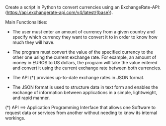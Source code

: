 Create a script in Python to convert currencies using  an ExchangeRate-API: (https://api.exchangerate-api.com/v4/latest/{base}).

Main Functionalities:

- The user must enter an amount of currency from a given country and specify which currency they want
to convert it to in order to know how much they will have.

- The program must convert the value of the specified currency to the other one using the current exchange rate.
For example, an amount of money in EUROS to US dollars, the program will take the value entered 
and convert it using the current exchange rate between both currencies.

- The API (*) provides up-to-date exchange rates in JSON format.
  
- The JSON format is used to structure data in text form and enables the exchange of information between applications in a simple, lightweight, and rapid manner.
   
(*) API ==> Application Programming Interface that allows one Software to request data or services from another without needing to know its internal workings.    



